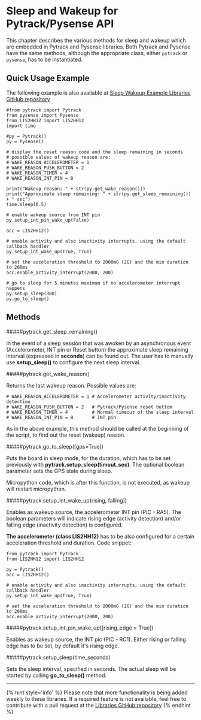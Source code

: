 # Sleep and Wakeup for Pytrack/Pysense API

This chapter describes the various methods for sleep and wakeup which are embedded in Pytrack and Pysense libraries. Both Pytrack and Pysense have the same methods, although the appropriate class, either ```pytrack``` or ```pysense```, has to be instantiated.

## Quick Usage Example
The following example is also available at [Sleep Wakeup Example Libraries GitHub repository](https://github.com/pycom/pycom-libraries/blob/master/examples/accelerometer_wake/main.py)

```
#from pytrack import Pytrack
from pysense import Pysense
from LIS2HH12 import LIS2HH12
import time

#py = Pytrack()
py = Pysense()

# display the reset reason code and the sleep remaining in seconds
# possible values of wakeup reason are:
# WAKE_REASON_ACCELEROMETER = 1
# WAKE_REASON_PUSH_BUTTON = 2
# WAKE_REASON_TIMER = 4
# WAKE_REASON_INT_PIN = 8

print("Wakeup reason: " + str(py.get_wake_reason()))
print("Approximate sleep remaining: " + str(py.get_sleep_remaining()) + " sec")
time.sleep(0.5)

# enable wakeup source from INT pin
py.setup_int_pin_wake_up(False)

acc = LIS2HH12()

# enable activity and also inactivity interrupts, using the default callback handler
py.setup_int_wake_up(True, True)

# set the acceleration threshold to 2000mG (2G) and the min duration to 200ms
acc.enable_activity_interrupt(2000, 200)

# go to sleep for 5 minutes maximum if no accelerometer interrupt happens
py.setup_sleep(300)
py.go_to_sleep()

```
## Methods

#####<function>pytrack.get_sleep_remaining()</function>

In the event of a sleep session that was awoken by an asynchronous event (Accelerometer, INT pin or Reset button) the approximate sleep remaining interval (expressed in **seconds**) can be found out. The user has to manually use **setup_sleep()** to configure the next sleep interval.

#####<function>pytrack.get_wake_reason()</function>

Returns the last wakeup reason. Possible values are:
```
# WAKE_REASON_ACCELEROMETER = 1 # Accelerometer activity/inactivity detection
# WAKE_REASON_PUSH_BUTTON = 2   # Pytrack/Pysense reset buttom
# WAKE_REASON_TIMER = 4         # Normal timeout of the sleep interval
# WAKE_REASON_INT_PIN = 8       # INT pin
```
As in the above example, this method should be called at the beginning of the script, to find out the reset (wakeup) reason.

#####<function>pytrack.go_to_sleep([gps=True])</function>

Puts the board in sleep mode, for the duration, which has to be set previously with **pytrack.setup_sleep(timout_sec)**. The optional boolean parameter sets the GPS state during sleep.

Micropython code, which is after this function, is not executed, as wakeup will restart micropython.

#####<function>pytrack.setup_int_wake_up(rising, falling])</function>

Enables as wakeup source, the accelerometer INT pin (PIC - RA5). The boolean parameters will indicate rising edge (activity detection) and/or falling edge (inactivity detection) is configured.

**The accelerometer (class LIS2HH12)** has to be also configured for a certain acceleration threshold and duration. Code snippet:
```
from pytrack import Pytrack
from LIS2HH12 import LIS2HH12

py = Pytrack()
acc = LIS2HH12()

# enable activity and also inactivity interrupts, using the default callback handler
py.setup_int_wake_up(True, True)

# set the acceleration threshold to 2000mG (2G) and the min duration to 200ms
acc.enable_activity_interrupt(2000, 200)
```

#####<function>pytrack.setup_int_pin_wake_up([rising_edge = True])</function>

Enables as wakeup source, the INT pic (PIC - RC1). Either rising or falling edge has to be set, by default it's rising edge.

#####<function>pytrack.setup_sleep(time_seconds)</function>

Sets the sleep interval, specified in seconds. The actual sleep will be started by calling **go_to_sleep()** method.

***

{% hint style='info' %}
Please note that more functionality is being added weekly to these libraries. If a required feature is not available, feel free to contribute with a pull request at the [Libraries GitHub repository](https://github.com/pycom/pycom-libraries/blob/master/lib/pycoproc/pycoproc.py)
{% endhint %}
